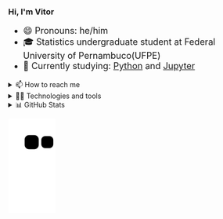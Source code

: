 ### Hi, I'm Vitor
<div style = 'font-size:18px'>

- 😄 Pronouns: he/him
- 🎓 Statistics undergraduate student at Federal University of Pernambuco(UFPE)
- 🌱 Currently studying: [Python](https://github.com/vitornegromonte?tab=repositories&q=&type=&language=python&sort=stargazers) and [Jupyter](https://github.com/vitornegromonte?tab=repositories&q=&type=&language=jupyter+notebook&sort=stargazers)

</div>

<details><summary> 📫 How to reach me</summary>
  
[![LinkedIn](https://img.shields.io/badge/linkedin-0D1117?style=for-the-badge&logo=linkedin)](https://www.linkedin.com/in/vitornegromonte/)
[![E-mail](https://img.shields.io/badge/gmail-0D1117?style=for-the-badge&logo=gmail)](mailto:vitor.negromonte@ufpe.br)
[![Spotify](https://img.shields.io/badge/spotify-0D1117?style=for-the-badge&logo=spotify)](https://open.spotify.com/user/3we4r3q97939o441a018mttu6)

</details> 
<details>
<summary>👨‍💻 Technologies and tools</summary>

[![Python](https://img.shields.io/badge/python-0D1117?style=for-the-badge&logo=python)](https://github.com/vitornegromonte?tab=repositories&q=&type=&language=python&sort=stargazers)
[![R](https://img.shields.io/badge/R-0D1117?style=for-the-badge&logo=r)](https://github.com/vitornegromonte?tab=repositories&q=&type=&language=r&sort=stargazers)
[![Linux](https://img.shields.io/badge/linux-0D1117?style=for-the-badge&logo=linux)](https://github.com/vitornegromonte/linuxsetup)
[![GitHub](https://img.shields.io/badge/github-0d1117?style=for-the-badge&logo=github)](https://github.com/vitornegromonte)
![Git](https://img.shields.io/badge/git-0d1117?style=for-the-badge&logo=git)
[![Jupyter](https://img.shields.io/badge/jupyter-0D1117?style=for-the-badge&logo=Jupyter)](https://github.com/vitornegromonte?tab=repositories&q=&type=&language=jupyter+notebook&sort=stargazers)
![Visual Studio Code](https://img.shields.io/badge/Visual%20Studio%20Code-0D1117.svg?style=for-the-badge&logo=visual-studio-code&logoColor=blue)
</details>
<details> <summary> 📊 GitHub Stats </summary>
<div align='center'>
<a href="https://github.com/vitornegromonte">
  
  ![GitHub Stats](https://github-readme-stats.vercel.app/api?username=vitornegromonte&show_icons=true&theme=github_dark&hide_border=true&include_all_commits=true&count_private=true)
  <!--
  <img height="150em" src="https://github-readme-stats.vercel.app/api?username=vitornegromonte&show_icons=true&theme=github_dark&hide_border=true&include_all_commits=true&count_private=true"/>
  <img height="150em" src="https://github-readme-stats.vercel.app/api/top-langs/?username=vitornegromonte&layout=compact&langs_count=7&theme=github_dark&hide_border=true"/>
-->
</a>
</details>


</div>

<a href="https://github.com/vitornegromonte">
  
  ![Snake animation](https://github.com/vitornegromonte/vitornegromonte/blob/output/github-contribution-grid-snake.svg)
</a>
